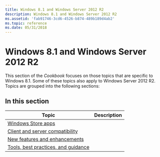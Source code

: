 ```yaml
---
title: Windows 8.1 and Windows Server 2012 R2
description: Windows 8.1 and Windows Server 2012 R2
ms.assetid: 'fab91746-3cd6-4526-b874-489b189d4ab2'
ms.topic: reference
ms.date: 05/31/2018
---
```


# Windows 8.1 and Windows Server 2012 R2

This section of the *Cookbook* focuses on those topics that are specific to Windows 8.1. Some of these topics also apply to Windows Server 2012 R2. Topics are grouped into the following sections:

## In this section



| Topic                                                                                                                                        | Description |
|----------------------------------------------------------------------------------------------------------------------------------------------|-------------|
| [Windows Store apps](windows-store-apps.md)<br/>                                                                                      |             |
| [Client and server compatibility](windows-8-1-and-windows-server-2012-client-and-server-compatibility.md)<br/>                        |             |
| [New features and enhancements](new-features-and-enhancement-in-windows-8-1-and-windows-server-2012-r2.md)<br/>                       |             |
| [Tools, best practices, and guidance](tools--best-practices--and-guidance-for-windows-8-1-preview-and-windows-server-2012-r2.md)<br/> |             |



 

 

 





